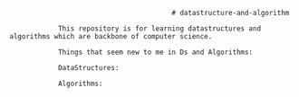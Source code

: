                                             # datastructure-and-algorithm
                                            
                This repository is for learning datastructures and algorithms which are backbone of computer science.
                
                Things that seem new to me in Ds and Algorithms:
                
                DataStructures:
                
                Algorithms:
                
